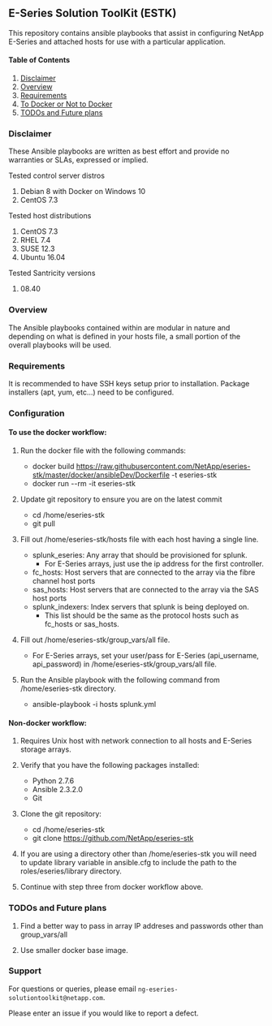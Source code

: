 ## E-Series Solution ToolKit (ESTK)

This repository contains ansible playbooks that assist in configuring NetApp E-Series and attached hosts for use with a particular application.

#### Table of Contents

1. [Disclaimer](#disclaimer)
2. [Overview](#overview)
3. [Requirements](#requirements)
4. [To Docker or Not to Docker](#todockerornottodocker)
5. [TODOs and Future plans](#TODOsandFutureplans)

### Disclaimer

These Ansible playbooks are written as best effort and provide no warranties or SLAs, expressed or implied.

Tested control server distros

1. Debian 8 with Docker on Windows 10
2. CentOS 7.3
  
Tested host distributions

1. CentOS 7.3
2. RHEL 7.4
3. SUSE 12.3
4. Ubuntu 16.04
  
Tested Santricity versions

1. 08.40  
  
### Overview

The Ansible playbooks contained within are modular in nature and depending on what is defined in your hosts file, a small 
portion of the overall playbooks will be used.

### Requirements

It is recommended to have SSH keys setup prior to installation. 
Package installers (apt, yum, etc...) need to be configured.  

### Configuration
#### To use the docker workflow:

1. Run the docker file with the following commands:
   * docker build https://raw.githubusercontent.com/NetApp/eseries-stk/master/docker/ansibleDev/Dockerfile -t eseries-stk
   * docker run --rm -it eseries-stk

2. Update git repository to ensure you are on the latest commit 
   * cd /home/eseries-stk
   * git pull

3. Fill out /home/eseries-stk/hosts file with each host having a single line.
   * splunk_eseries:  Any array that should be provisioned for splunk.
      * For E-Series arrays, just use the ip address for the first controller.
   * fc_hosts:  Host servers that are connected to the array via the fibre channel host ports
   * sas_hosts:  Host servers that are connected to the array via the SAS host ports
   * splunk_indexers:  Index servers that splunk is being deployed on.  
      * This list should be the same as the protocol hosts such as fc_hosts or sas_hosts.

4. Fill out /home/eseries-stk/group_vars/all file.
   * For E-Series arrays, set your user/pass for E-Series (api_username, api_password) in /home/eseries-stk/group_vars/all file.

5. Run the Ansible playbook with the following command from /home/eseries-stk directory.
   * ansible-playbook -i hosts splunk.yml

#### Non-docker workflow:
 
1. Requires Unix host with network connection to all hosts and E-Series storage arrays. 

2. Verify that you have the following packages installed:
    *  Python 2.7.6
	*  Ansible 2.3.2.0
	*  Git

3. Clone the git repository:
    * cd /home/eseries-stk
    * git clone https://github.com/NetApp/eseries-stk

4. If you are using a directory other than /home/eseries-stk you will need to update library variable in ansible.cfg to include the path to the roles/eseries/library directory.

5. Continue with step three from docker workflow above.
 
### TODOs and Future plans

1. Find a better way to pass in array IP addreses and passwords other than group_vars/all

2. Use smaller docker base image. 

### Support

For questions or queries, please email `ng-eseries-solutiontoolkit@netapp.com`. 

Please enter an issue if you would like to report a defect.
